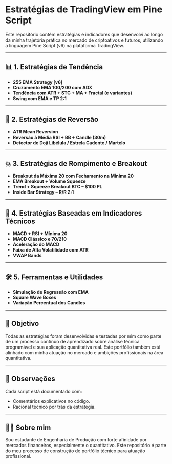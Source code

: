 # Estratégias de TradingView em Pine Script

Este repositório contém estratégias e indicadores que desenvolvi ao longo da minha trajetória prática no mercado de criptoativos e futuros, utilizando a linguagem Pine Script (v6) na plataforma TradingView.

---

## 📊 1. Estratégias de Tendência
- **255 EMA Strategy [v6]**
- **Cruzamento EMA 100/200 com ADX**
- **Tendência com ATR + STC + MA + Fractal (e variantes)**
- **Swing com EMA e TP 2:1**

---

## 🔁 2. Estratégias de Reversão
- **ATR Mean Reversion**
- **Reversão à Média RSI + BB + Candle (30m)**
- **Detector de Doji Libélula / Estrela Cadente / Martelo**

---

## 💥 3. Estratégias de Rompimento e Breakout
- **Breakout da Máxima 20 com Fechamento na Mínima 20**
- **EMA Breakout + Volume Squeeze**
- **Trend + Squeeze Breakout BTC – $100 PL**
- **Inside Bar Strategy – R/R 2:1**

---

## 🔄 4. Estratégias Baseadas em Indicadores Técnicos
- **MACD + RSI + Mínima 20**
- **MACD Clássico e 70/210**
- **Aceleração do MACD**
- **Faixa de Alta Volatilidade com ATR**
- **VWAP Bands**

---

## 🛠️ 5. Ferramentas e Utilidades
- **Simulação de Regressão com EMA**
- **Square Wave Boxes**
- **Variação Percentual dos Candles**

---

## 🎯 Objetivo

Todas as estratégias foram desenvolvidas e testadas por mim como parte de um processo contínuo de aprendizado sobre análise técnica programável e sua aplicação quantitativa real. Este portfólio também está alinhado com minha atuação no mercado e ambições profissionais na área quantitativa.

---

## 📎 Observações

Cada script está documentado com:
- Comentários explicativos no código.
- Racional técnico por trás da estratégia.

---

## 👨‍💻 Sobre mim

Sou estudante de Engenharia de Produção com forte afinidade por mercados financeiros, especialmente o quantitativo. Este repositório é parte do meu processo de construção de portfólio técnico para atuação profissional.

